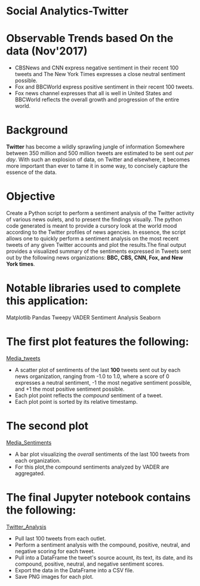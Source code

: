 # Social Analytics-Twitter

# Observable Trends based On the data (Nov'2017)

* CBSNews and CNN express negative sentiment in their recent 100 tweets and The New York Times expresses a close neutral sentiment possible.
* Fox and BBCWorld express positive sentiment in their recent 100 tweets.
* Fox news channel expresses that all is well in United States and BBCWorld reflects the overall growth and progression of the entire world.
 
 # Background 
 __Twitter__ has become a wildly sprawling jungle of information  Somewhere between 350 million and 500 million tweets are estimated to be sent out _per day_. With such an explosion of data, on Twitter and elsewhere, it becomes more important than ever to tame it in some way, to concisely capture the essence of the data.
 
# Objective
Create a Python script to perform a sentiment analysis of the Twitter activity of various news oulets, and to present the findings visually.
The python code generated is meant to provide a cursory look at the world mood according to the Twitter profiles of news agencies. In essence, the script allows one to quickly perform a sentiment analysis on the most recent tweets of any given Twitter accounts and plot the results.The final output provides a visualized summary of the sentiments expressed in Tweets sent out by the following news organizations: __BBC, CBS, CNN, Fox, and New York times__.

# Notable libraries used to complete this application:
Matplotlib
Pandas
Tweepy
VADER Sentiment Analysis
Seaborn

# The first plot features the following: ### 
[Media_tweets](Media_Tweets.png)

* A scatter plot of sentiments of the last __100__ tweets sent out by each news organization, ranging from -1.0 to 1.0, where a score of 0 expresses a neutral sentiment, -1 the most negative sentiment possible, and +1 the most positive sentiment possible.
* Each plot point reflects the _compound_ sentiment of a tweet.
* Each plot point is sorted by its relative timestamp.

# The second plot 
[Media_Sentiments](Media_Sentiments.png)
* A bar plot visualizing the _overall_ sentiments of the last 100 tweets from each organization. 
* For this plot,the compound sentiments analyzed by VADER are aggregated.

# The final Jupyter notebook contains the following:
[Twitter_Analysis](twitter_analysis.ipynb)

* Pull last 100 tweets from each outlet.
* Perform a sentiment analysis with the compound, positive, neutral, and negative scoring for each tweet.
* Pull into a DataFrame the tweet's source acount, its text, its date, and its compound, positive, neutral, and negative sentiment scores.
* Export the data in the DataFrame into a CSV file.
* Save PNG images for each plot.

